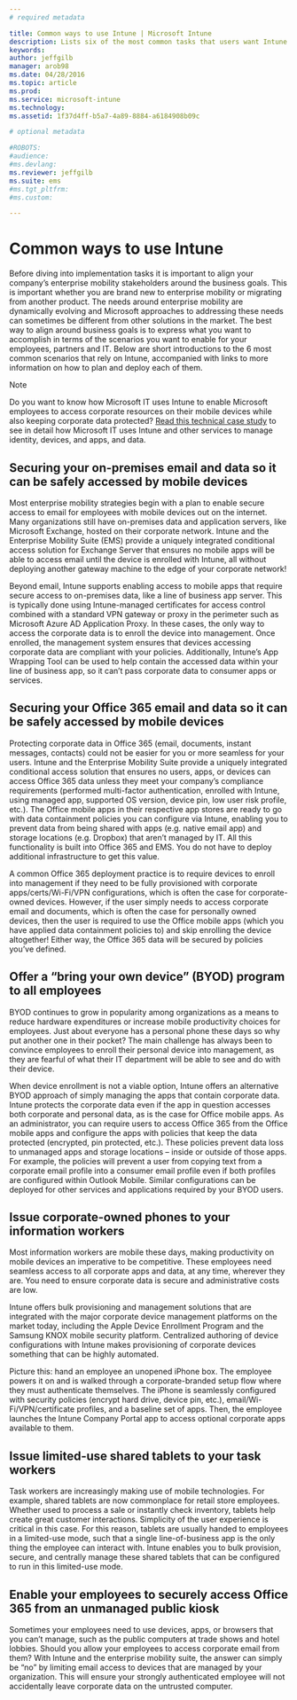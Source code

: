 ```yaml
---
# required metadata

title: Common ways to use Intune | Microsoft Intune
description: Lists six of the most common tasks that users want Intune to do for them
keywords:
author: jeffgilb
manager: arob98
ms.date: 04/28/2016
ms.topic: article
ms.prod:
ms.service: microsoft-intune
ms.technology:
ms.assetid: 1f37d4ff-b5a7-4a89-8884-a6184908b09c

# optional metadata

#ROBOTS:
#audience:
#ms.devlang:
ms.reviewer: jeffgilb
ms.suite: ems
#ms.tgt_pltfrm:
#ms.custom:

---
```


# Common ways to use Intune

Before diving into implementation tasks it is important to align your company’s enterprise mobility stakeholders around the business goals.  This is important whether you are brand new to enterprise mobility or migrating from another product.  The needs around enterprise mobility are dynamically evolving and Microsoft approaches to addressing these needs can sometimes be different from other solutions in the market.  The best way to align around business goals is to express what you want to accomplish in terms of the scenarios you want to enable for your employees, partners and IT.  Below are short introductions to the 6 most common scenarios that rely on Intune, accompanied with links to more information on how to plan and deploy each of them.

>[!NOTE]
>Do you want to know how Microsoft IT uses Intune to enable Microsoft employees to access corporate resources on their mobile devices while also keeping corporate data protected? [Read this technical case study](https://www.microsoft.com/itshowcase/Article/Content/588) to see in detail how Microsoft IT uses Intune and other services to manage identity, devices, and apps, and data.  

## Securing your on-premises email and data so it can be safely accessed by mobile devices
Most enterprise mobility strategies begin with a plan to enable secure access to email for employees with mobile devices out on the internet. Many organizations still have on-premises data and application servers, like Microsoft Exchange, hosted on their corporate network. Intune and the Enterprise Mobility Suite (EMS) provide a uniquely integrated conditional access solution for Exchange Server that ensures no mobile apps will be able to access email until the device is enrolled with Intune, all without deploying another gateway machine to the edge of your corporate network!

Beyond email, Intune supports enabling access to mobile apps that require secure access to on-premises data, like a line of business app server.  This is typically done using Intune-managed certificates for access control combined with a standard VPN gateway or proxy in the perimeter such as Microsoft Azure AD Application Proxy.  In these cases, the only way to access the corporate data is to enroll the device into management.  Once enrolled, the management system ensures that devices accessing corporate data are compliant with your policies.  Additionally, Intune’s App Wrapping Tool can be used to help contain the accessed data within your line of business app, so it can’t pass corporate data to consumer apps or services.

<!-- Learn more about how to plan and deploy Intune to help secure on-premises email and data. -->

## Securing your Office 365 email and data so it can be safely accessed by mobile devices
Protecting corporate data in Office 365 (email, documents, instant messages, contacts) could not be easier for you or more seamless for your users. Intune and the Enterprise Mobility Suite provide a uniquely integrated conditional access solution that ensures no users, apps, or devices can access Office 365 data unless they meet your company’s compliance requirements (performed multi-factor authentication, enrolled with Intune, using managed app, supported OS version, device pin, low user risk profile, etc.). The Office mobile apps in their respective app stores are ready to go with data containment policies you can configure via Intune, enabling you to prevent data from being shared with apps (e.g. native email app) and storage locations (e.g. Dropbox) that aren’t managed by IT.  All this functionality is built into Office 365 and EMS.  You do not have to deploy additional infrastructure to get this value.

A common Office 365 deployment practice is to require devices to enroll into management if they need to be fully provisioned with corporate apps/certs/Wi-Fi/VPN configurations, which is often the case for corporate-owned devices.  However, if the user simply needs to access corporate email and documents, which is often the case for personally owned devices, then the user is required to use the Office mobile apps (which you have applied data containment policies to) and skip enrolling the device altogether!  Either way, the Office 365 data will be secured by policies you’ve defined.

<!-- Learn more about how to plan and deploy Intune to help secure Office 365 email and data. -->

## Offer a “bring your own device” (BYOD) program to all employees
BYOD continues to grow in popularity among organizations as a means to reduce hardware expenditures or increase mobile productivity choices for employees. Just about everyone has a personal phone these days so why put another one in their pocket? The main challenge has always been to convince employees to enroll their personal device into management, as they are fearful of what their IT department will be able to see and do with their device.  

When device enrollment is not a viable option, Intune offers an alternative BYOD approach of simply managing the apps that contain corporate data.  Intune protects the corporate data even if the app in question accesses both corporate and personal data, as is the case for Office mobile apps.  As an administrator, you can require users to access Office 365 from the Office mobile apps and configure the apps with policies that keep the data protected (encrypted, pin protected, etc.).  These policies prevent data loss to unmanaged apps and storage locations – inside or outside of those apps.  For example, the policies will prevent a user from copying text from a corporate email profile into a consumer email profile even if both profiles are configured within Outlook Mobile.  Similar configurations can be deployed for other services and applications required by your BYOD users.

<!-- Learn more about how to plan and deploy Intune to support BYOD.-->

## Issue corporate-owned phones to your information workers
Most information workers are mobile these days, making productivity on mobile devices an imperative to be competitive.  These employees need seamless access to all corporate apps and data, at any time, wherever they are.  You need to ensure corporate data is secure and administrative costs are low.  

Intune offers bulk provisioning and management solutions that are integrated with the major corporate device management platforms on the market today, including the Apple Device Enrollment Program and the Samsung KNOX mobile security platform.  Centralized authoring of device configurations with Intune makes provisioning of corporate devices something that can be highly automated.  

Picture this: hand an employee an unopened iPhone box. The employee powers it on and is walked through a corporate-branded setup flow where they must authenticate themselves. The iPhone is seamlessly configured with security policies (encrypt hard drive, device pin, etc.),  email/Wi-Fi/VPN/certificate profiles, and a baseline set of apps. Then, the employee launches the Intune Company Portal app to access optional corporate apps available to them.

<!-- Learn more about how to plan and deploy Intune to support corporate owned devices. -->

## Issue limited-use shared tablets to your task workers
Task workers are increasingly making use of mobile technologies.  For example, shared tablets are now commonplace for retail store employees.  Whether used to process a sale or instantly check inventory, tablets help create great customer interactions.  Simplicity of the user experience is critical in this case.  For this reason, tablets are usually handed to employees in a limited-use mode, such that a single line-of-business app is the only thing the employee can interact with.  Intune enables you to bulk provision, secure, and centrally manage these shared tablets that can be configured to run in this limited-use mode.

<!-- Learn more about how to plan and deploy Intune to support shared tablets. -->

## Enable your employees to securely access Office 365 from an unmanaged public kiosk
Sometimes your employees need to use devices, apps, or browsers that you can’t manage, such as the public computers at trade shows and hotel lobbies. Should you allow your employees to access corporate email from them? With Intune and the enterprise mobility suite, <!--you have choices. The--> the answer can simply be “no” by limiting email access to devices that are managed by your organization.  <!-- Alternatively, you can choose to allow limited access to these untrusted computers by requiring multi-factor authentication and only allowing browser access (Outlook Web Access) in a mode where files cannot be downloaded (e.g. email attachments).-->  This will ensure your strongly authenticated employee will not accidentally leave corporate data on the untrusted computer.

<!-- Learn more about how to plan and deploy Intune to support kiosks. -->
